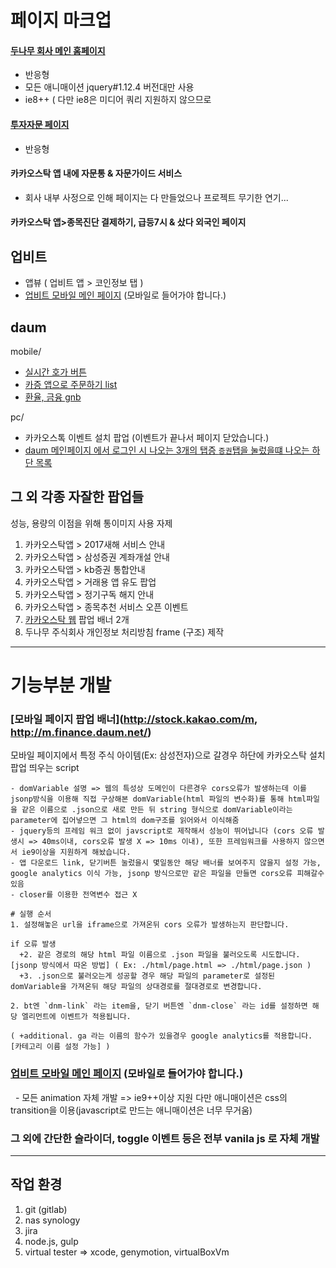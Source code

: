 # 페이지 마크업

#### [두나무 회사 메인 홈페이지](https://www.dunamu.com/home)

- 반응형
- 모든 애니매이션 jquery#1.12.4 버전대만 사용
- ie8++ ( 다만 ie8은 미디어 쿼리 지원하지 않으므로 

#### [투자자문 페이지](https://dunamuinvest.com/)

- 반응형


#### 카카오스탁 앱 내에 자문통 & 자문가이드 서비스

- 회사 내부 사정으로 인해 페이지는 다 만들었으나 프로젝트 무기한 연기...

#### 카카오스탁 앱>종목진단 결제하기, 급등7시 & 샀다 외국인 페이지

## 업비트

- 앱뷰 ( 업비트 앱 > 코인정보 탭 )
- [업비트 모바일 메인 페이지](https://upbit.com/) (모바일로 들어가야 합니다.)


## daum

mobile/

- [실시간 호가 버튼](http://m.finance.daum.net/)
- [카증 앱으로 주문하기 list](http://m.finance.daum.net/)
- [환율, 금융 gnb](http://m.finance.daum.net/)

pc/

- 카카오스톡 이벤트 설치 팝업 (이벤트가 끝나서 페이지 닫았습니다.)
- [daum 메인페이지 에서 로그인 시 나오는 3개의 탭증 `증권`탭을 눌렀을떄 나오는 하단 목록](https://www.daum.net/)

## 그 외 각종 자잘한 팝업들

성능, 용량의 이점을 위해 통이미지 사용 자제

1. 카카오스탁앱 > 2017새해 서비스 안내
2. 카카오스탁앱 > 삼성증권 계좌개설 안내
3. 카카오스탁앱 > kb증권 통합안내
4. 카카오스탁앱 > 거래용 앱 유도 팝업
5. 카카오스탁앱 > 정기구독 해지 안내
6. 카카오스탁앱 > 종목추천 서비스 오픈 이벤트
7. [카카오스탁 웹](http://stock.kakao.com/m) 팝업 배너 2개
8. 두나무 주식회사 개인정보 처리방침 frame (구조) 제작

---

# 기능부분 개발

### [모바일 페이지 팝업 배너](http://stock.kakao.com/m, http://m.finance.daum.net/)
모바일 페이지에서 특정 주식 아이템(Ex: 삼성전자)으로 갈경우 하단에 카카오스탁 설치 팝업 띄우는 script

```
- domVariable 설명 => 웹의 특성상 도메인이 다른경우 cors오류가 발생하는데 이를 jsonp방식을 이용해 직접 구상해본 domVariable(html 파일의 변수화)를 통해 html파일을 같은 이름으로 .json으로 새로 만든 뒤 string 형식으로 domVariable이라는 parameter에 집어넣으면 그 html의 dom구조를 읽어와서 이식해줌
- jquery등의 프레임 워크 없이 javscript로 제작해서 성능이 뛰어납니다 (cors 오류 발생시 => 40ms이내, cors오류 발생 X => 10ms 이내), 또한 프레임워크를 사용하지 않으면서 ie9이상을 지원하게 해놨습니다.
- 앱 다운로드 link, 닫기버튼 눌렀을시 몇일동안 해당 배너를 보여주지 않을지 설정 가능, google analytics 이식 가능, jsonp 방식으로만 같은 파일을 만들면 cors오류 피해갈수 있음
- closer를 이용한 전역변수 접근 X

# 실행 순서
1. 설정해놓은 url을 iframe으로 가져온뒤 cors 오류가 발생하는지 판단합니다.

if 오류 발생
  +2. 같은 경로의 해당 html 파일 이름으로 .json 파일을 불러오도록 시도합니다. [jsonp 방식에서 따온 방법] ( Ex: ./html/page.html => ./html/page.json )
  +3. .json으로 불러오는게 성공할 경우 해당 파일의 parameter로 설정된 domVariable을 가져온뒤 해당 파일의 상대경로를 절대경로로 변경합니다.

2. bt엔 `dnm-link` 라는 item을, 닫기 버튼엔 `dnm-close` 라는 id를 설정하면 해당 엘리먼트에 이벤트가 적용됩니다.

( +additional. ga 라는 이름의 함수가 있을경우 google analytics를 적용합니다. [카테고리 이름 설정 가능] )
```

### [업비트 모바일 메인 페이지](https://upbit.com/) (모바일로 들어가야 합니다.)

  - 모든 animation 자체 개발 => ie9++이상 지원 다만 애니매이션은 css의 transition을 이용(javascript로 만드는 애니매이션은 너무 무거움)

### 그 외에 간단한 슬라이더, toggle 이벤트 등은 전부 vanila js 로 자체 개발

---

## 작업 환경

1. git (gitlab)
2. nas synology
3. jira
4. node.js, gulp
5. virtual tester => xcode, genymotion, virtualBoxVm
